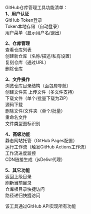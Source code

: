 GitHub仓库管理工具功能清单：  
**1、用户认证**  
GitHub Token登录  
Token本地存储（自动登录）  
用户菜单（显示用户名/退出）  

**2、仓库管理**  
查看仓库列表  
创建新仓库（名称/描述/私有设置）  
复刻仓库（通过URL）  
删除仓库  

**3、文件操作**  
浏览仓库目录结构（面包屑导航）  
创建文件夹 上传文件（多文件支持）  
下载文件（单个/批量下载为ZIP）             
源码下载                                   
删除文件/文件夹（单个/批量）               
重命名文件  
文件类型图标识别  

**4、高级功能**  
静态网站托管（GitHub Pages配置）  
运行工作流（触发GitHub Actions工作流）  
工作流进度监控  
CDN链接生成（jsDelivr代理）  

**5、其它功能**  
返回上级目录  
刷新当前目录  
仓库根目录快捷访问                         
路径递归快捷访问 

该工具通过GitHub API实现所有功能